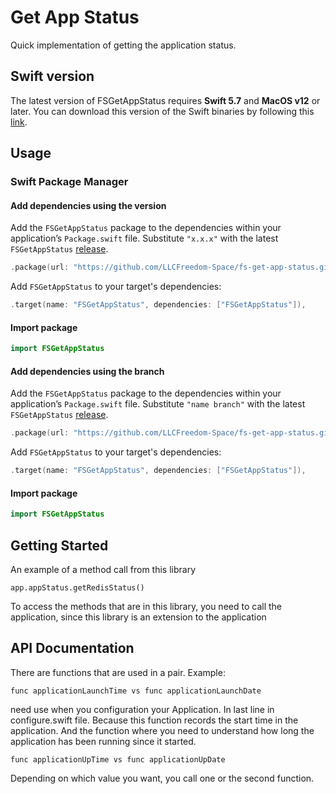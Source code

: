 # Get App Status

Quick implementation of getting the application status.

## Swift version

The latest version of FSGetAppStatus requires **Swift 5.7** and **MacOS v12** or later. You can download this version of the Swift binaries by following this [link](https://swift.org/download/).

## Usage

### Swift Package Manager

#### Add dependencies using the version
Add the `FSGetAppStatus` package to the dependencies within your application’s `Package.swift` file. Substitute `"x.x.x"` with the latest `FSGetAppStatus` [release](https://github.com/LLCFreedom-Space/fs-get-app-status/releases).
```swift
.package(url: "https://github.com/LLCFreedom-Space/fs-get-app-status.git", from: "x.x.x")
```
Add `FSGetAppStatus` to your target's dependencies:
```swift
.target(name: "FSGetAppStatus", dependencies: ["FSGetAppStatus"]),
```
#### Import package
```swift
import FSGetAppStatus
```

#### Add dependencies using the branch
Add the `FSGetAppStatus` package to the dependencies within your application’s `Package.swift` file. Substitute `"name branch"` with the latest `FSGetAppStatus` [release](https://github.com/LLCFreedom-Space/fs-get-app-status/releases).
```swift
.package(url: "https://github.com/LLCFreedom-Space/fs-get-app-status.git", branch: "name branch")
```
Add `FSGetAppStatus` to your target's dependencies:
```swift
.target(name: "FSGetAppStatus", dependencies: ["FSGetAppStatus"]),
```
#### Import package
```swift
import FSGetAppStatus
```

## Getting Started
An example of a method call from this library 
```
app.appStatus.getRedisStatus()
```
To access the methods that are in this library, you need to call the application, since this library is an extension to the application

## API Documentation
There are functions that are used in a pair. Example:
```
func applicationLaunchTime vs func applicationLaunchDate
```
need use when you configuration your Application. In last line in configure.swift file. Because this function records the start time in the application.
And the function where you need to understand how long the application has been running since it started.
```
func applicationUpTime vs func applicationUpDate
``` 
Depending on which value you want, you call one or the second function.

